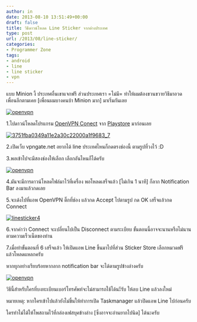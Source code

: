 ```yaml
---
author: in
date: 2013-08-10 13:51:49+00:00
draft: false
title: วิธีดาวน์โหลด Line Sticker จากต่างประเทศ
type: post
url: /2013/08/line-sticker/
categories:
- Programmer Zone
tags:
- android
- line
- line sticker
- vpn
---
```


แบบ Minion งี้ ประเทศอื่นเขาแจกฟรี ส่วนประเทศเรา =ไม่มี= ทำให้ผมต้องขวนขวายวิธีมาอวดเพื่อนอีกตามเคย [เพื่อนผมบางคนบ้า Minion มาก] มาเริ่มกันเลย

[![openvpn](https://www.cyruszhang.com/wp-content/uploads/2013/08/openvpn.jpg)
](https://www.cyruszhang.com/wp-content/uploads/2013/08/openvpn.jpg)


<!-- more -->


1.ไปดาวน์โหลดโปรแกรม [OpenVPN Conect](https://play.google.com/store/apps/details?id=net.openvpn.openvpn&hl=th) จาก [Playstore](https://play.google.com/store/apps/details?id=net.openvpn.openvpn&hl=th) มาก่อนเลย

[![3751fba0349a11e2a30c22000a1f9683_7](https://www.cyruszhang.com/wp-content/uploads/2013/08/3751fba0349a11e2a30c22000a1f9683_7.jpg)
](https://www.cyruszhang.com/wp-content/uploads/2013/08/3751fba0349a11e2a30c22000a1f9683_7.jpg)

2.เปิดเว็บ vpngate.net อยากได้ line ประเทศไหนก็กดตรงช่องนี้ ตามรูปที่วงไว้ :D

3.พอเข้าไปจะมีสองช่องให้เลือก เลือกอันไหนก็ได้ครับ

[![openvpn](https://www.cyruszhang.com/wp-content/uploads/2013/08/openvpn1.jpg)
](https://www.cyruszhang.com/wp-content/uploads/2013/08/openvpn1.jpg)

4.มันจะมีการดาวน์โหลดไฟล์มาไว้ที่เครื่อง พอโหลดเสร็จแล้ว [ไม่เกิน 1 นาที] ก็ลาก Notification Bar ลงมาแล้วกดเลย

5.จะเด้งไปที่แอพ OpenVPN ติ๊กที่ช่อง แล้วกด Accept ไปตามรูป กด OK เสร็จแล้วกด Connect

[![linesticker4](https://www.cyruszhang.com/wp-content/uploads/2013/08/linesticker4.jpg)
](https://www.cyruszhang.com/wp-content/uploads/2013/08/linesticker4.jpg)

6.จากคำว่า Connect จะเปลี่ยนไปเป็น Disconnect ตามระเบียบ ขั้นตอนนี้อาจจะนานหรือไม่นานตามความเร็วเน็ตของท่าน

7.เมื่อทำขั้นตอนที่ 6 เสร็จแล้ว ให้เปิดแอพ Line ขึ้นมาไปที่ส่วน Sticker Store เลือกหมวดฟรี แล้วโหลดแหลกครับ

หากทุุกอย่างเรียบร้อยหากลาก notification bar จะได้ตามรูปข้างล่างครับ

[![openvpn](https://www.cyruszhang.com/wp-content/uploads/2013/08/mF_W5RMF0gAK6CP8H8rYnPmGEPbJPLZkOhZG0SzjI5A-1-1.jpg)
](https://www.cyruszhang.com/wp-content/uploads/2013/08/mF_W5RMF0gAK6CP8H8rYnPmGEPbJPLZkOhZG0SzjI5A-1-1.jpg)

วิธีนี้สำหรับใครที่บงทะเบียนเบอร์โทรศัพท์จะไม่สามารถใช้ได้นะีรับ ให้ลบ Line แล้วลงใหม่

หมายเหตุ: หากใครเข้าไปแล้วยังไม่ขึ้นให้ทำการเปิด Taskmanager แล้วปิดแอพ Line ไปก่อนครับ 

ใครทำไม่ได้ให้โพสถามไว้ที่กล่องเฟสบุคข้างล่าง [ซึ่งอาจจะอ่านยากไปนิด] ได้นะครับ
